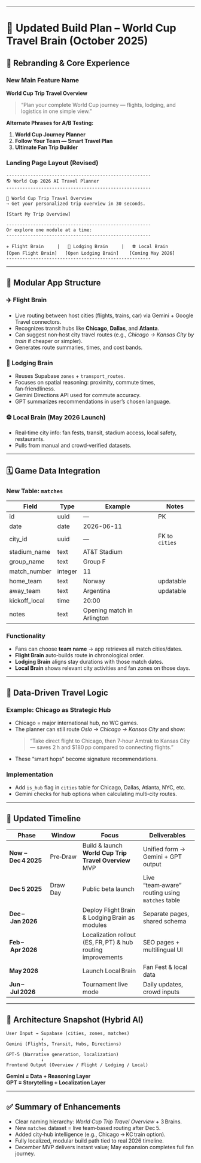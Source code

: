 

---

# 🧱 Updated Build Plan – World Cup Travel Brain (October 2025)

## 🏁 Rebranding & Core Experience

### New Main Feature Name
**World Cup Trip Travel Overview**  
> “Plan your complete World Cup journey — flights, lodging, and logistics in one simple view.”

**Alternate Phrases for A/B Testing:**
1. **World Cup Journey Planner**
2. **Follow Your Team — Smart Travel Plan**
3. **Ultimate Fan Trip Builder**

### Landing Page Layout (Revised)
```
------------------------------------------------------
🌎 World Cup 2026 AI Travel Planner
------------------------------------------------------

🎯 World Cup Trip Travel Overview
→ Get your personalized trip overview in 30 seconds.

[Start My Trip Overview]

------------------------------------------------------
Or explore one module at a time:
------------------------------------------------------

✈️ Flight Brain     |   🏨 Lodging Brain     |   ⚽ Local Brain
[Open Flight Brain]   [Open Lodging Brain]    [Coming May 2026]
------------------------------------------------------
```

---

## 🧩 Modular App Structure

### ✈️ Flight Brain
- Live routing between host cities (flights, trains, car) via Gemini + Google Travel connectors.  
- Recognizes transit hubs like **Chicago**, **Dallas**, and **Atlanta**.  
- Can suggest non‑host city travel routes (e.g., *Chicago → Kansas City by train* if cheaper or simpler).  
- Generates route summaries, times, and cost bands.

### 🏨 Lodging Brain
- Reuses Supabase `zones` + `transport_routes`.  
- Focuses on spatial reasoning: proximity, commute times, fan‑friendliness.  
- Gemini Directions API used for commute accuracy.  
- GPT summarizes recommendations in user’s chosen language.

### ⚽ Local Brain (May 2026 Launch)
- Real‑time city info: fan fests, transit, stadium access, local safety, restaurants.  
- Pulls from manual and crowd‑verified datasets.

---

## 🗓️ Game Data Integration

### New Table: `matches`

| Field | Type | Example | Notes |
|--------|------|----------|-------|
| id | uuid | — | PK |
| date | date | 2026-06-11 | |
| city_id | uuid | — | FK to `cities` |
| stadium_name | text | AT&T Stadium | |
| group_name | text | Group F | |
| match_number | integer | 11 | |
| home_team | text | Norway | updatable |
| away_team | text | Argentina | updatable |
| kickoff_local | time | 20:00 | |
| notes | text | Opening match in Arlington | |

### Functionality
- Fans can choose **team name** → app retrieves all match cities/dates.  
- **Flight Brain** auto‑builds route in chronological order.  
- **Lodging Brain** aligns stay durations with those match dates.  
- **Local Brain** shows relevant city activities and fan zones on those days.

---

## 🧭 Data‑Driven Travel Logic

### Example: Chicago as Strategic Hub
- Chicago = major international hub, no WC games.  
- The planner can still route *Oslo → Chicago → Kansas City* and show:
  > “Take direct flight to Chicago, then 7‑hour Amtrak to Kansas City — saves 2 h and $180 pp compared to connecting flights.”
- These “smart hops” become signature recommendations.

### Implementation
- Add `is_hub` flag in `cities` table for Chicago, Dallas, Atlanta, NYC, etc.  
- Gemini checks for hub options when calculating multi‑city routes.

---

## 📅 Updated Timeline

| Phase | Window | Focus | Deliverables |
|--------|---------|--------|--------------|
| **Now – Dec 4 2025** | Pre‑Draw | Build & launch **World Cup Trip Travel Overview** MVP | Unified form → Gemini + GPT output |
| **Dec 5 2025** | Draw Day | Public beta launch | Live “team‑aware” routing using `matches` table |
| **Dec – Jan 2026** | | Deploy Flight Brain & Lodging Brain as modules | Separate pages, shared schema |
| **Feb – Apr 2026** | | Localization rollout (ES, FR, PT) & hub routing improvements | SEO pages + multilingual UI |
| **May 2026** | | Launch Local Brain | Fan Fest & local data |
| **Jun – Jul 2026** | | Tournament live mode | Daily updates, crowd inputs |

---

## 🧠 Architecture Snapshot (Hybrid AI)

```
User Input → Supabase (cities, zones, matches)
             ↓
Gemini (Flights, Transit, Hubs, Directions)
             ↓
GPT‑5 (Narrative generation, localization)
             ↓
Frontend Output (Overview / Flight / Lodging / Local)
```

**Gemini = Data + Reasoning Layer**  
**GPT = Storytelling + Localization Layer**

---

## ✅ Summary of Enhancements

- Clear naming hierarchy: *World Cup Trip Travel Overview* + 3 Brains.  
- New `matches` dataset = live team‑based routing after Dec 5.  
- Added city‑hub intelligence (e.g., Chicago → KC train option).  
- Fully localized, modular build path tied to real 2026 timeline.  
- December MVP delivers instant value; May expansion completes full fan journey.

